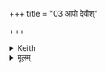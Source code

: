 +++
title = "03 आपो देवीश्"

+++


<details><summary>Keith</summary>

O ye waters, goddesses, purifying and pure, do ye bring the gods;  
may we, pure and served (by you), be servers upon you.
</details>

<details><summary>मूलम्</summary>

आपो॑ देवीश्शुद्धायुवश्शु॒द्धा यू॒यन्दे॒वाꣳ ऊ᳚ड्ढ्वम् ।    
शु॒द्धा व॒यम्परि॑विष्टाᳶ परिवे॒ष्टारो॑ वो भूयास्म ॥ [15]
</details>